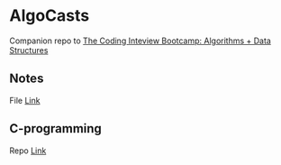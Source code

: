 # AlgoCasts

Companion repo to [The Coding Inteview Bootcamp: Algorithms + Data Structures](https://www.udemy.com/course/coding-interview-bootcamp-algorithms-and-data-structure/)

## Notes
File [Link](./NOTES.md)

## C-programming
Repo [Link](https://github.com/tanweerhossain/algo-c-practice)
